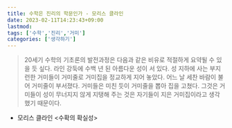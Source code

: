 ```yaml
---
title: 수학은 진리의 학문인가 - 모리스 클라인
date: 2023-02-11T14:23:43+09:00
lastmod:
tags: ['수학','진리','거미']
categories: ['생각하기']
---
```


> 20세기 수학의 기초론의 발전과정은 다음과 같은 비유로 적절하게 요약될 수 있을 듯 싶다. 라인 강둑에 수백 년 된 아름다운 성이 서 있다. 성 지하에 사는 부지런한 거미들이 거미줄로 거미집을 정교하게 지어 놓았다. 어느 날 세찬 바람이 불어 거미줄이 부서졌다. 거미들은 미친 듯이 거미줄을 뽑아 집을 고쳤다. 그것은 거미들이 성이 무너지지 않게 지탱해 주는 것은 자기들이 지은 거미집이라고 생각했기 때문이다.

* 모리스 클라인 <수확의 확실성>
